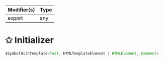 | Modifier(s)                            | Type                     |
|----------------------------------------|--------------------------|
| export | any |

# &#10025; Initializer

```ts
$SymbolWithTemplate<Text, HTMLTemplateElement | HTMLElement, Comment>
```